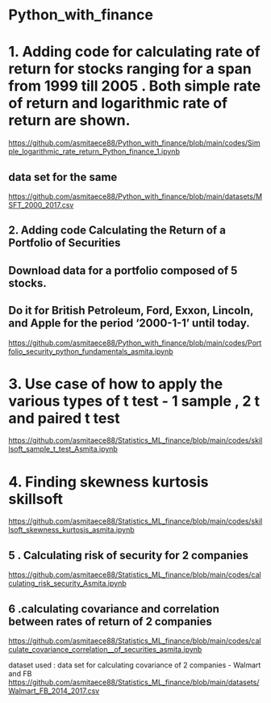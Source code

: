 # Python_with_finance

# 1.  Adding code  for calculating rate of return for  stocks ranging  for  a span from 1999  till 2005 . Both simple rate of return and logarithmic rate of return are shown.
https://github.com/asmitaece88/Python_with_finance/blob/main/codes/Simple_logarithmic_rate_return_Python_finance_1.ipynb

## data set for the same
https://github.com/asmitaece88/Python_with_finance/blob/main/datasets/MSFT_2000_2017.csv

## 2.  Adding code Calculating the Return of a Portfolio of Securities
## Download data for a portfolio composed of 5 stocks.
## Do it for British Petroleum, Ford, Exxon, Lincoln, and Apple for the period ‘2000-1-1’ until today.
https://github.com/asmitaece88/Python_with_finance/blob/main/codes/Portfolio_security_python_fundamentals_asmita.ipynb

# 3. Use case of how to apply the various types of t test - 1 sample , 2   t and paired t test 
https://github.com/asmitaece88/Statistics_ML_finance/blob/main/codes/skillsoft_sample_t_test_Asmita.ipynb

# 4. Finding skewness kurtosis skillsoft
https://github.com/asmitaece88/Statistics_ML_finance/blob/main/codes/skillsoft_skewness_kurtosis_asmita.ipynb


## 5 . Calculating risk of security for 2  companies
https://github.com/asmitaece88/Statistics_ML_finance/blob/main/codes/calculating_risk_security_Asmita.ipynb

## 6 .calculating covariance and correlation between rates of return  of 2 companies
https://github.com/asmitaece88/Statistics_ML_finance/blob/main/codes/calculate_covariance_correlation__of_securities_asmita.ipynb

dataset used :
data set for calculating covariance of 2 companies - Walmart and FB
https://github.com/asmitaece88/Statistics_ML_finance/blob/main/datasets/Walmart_FB_2014_2017.csv

